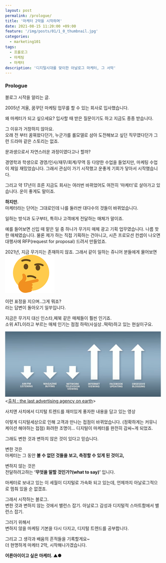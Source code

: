 ```yaml
---
layout: post
permalink: /prologue/
title: '마케터 2막을 시작하며'
date: 2021-08-15 11:20:00 +09:00
feature: '/img/posts/01/1_0_thumbnail.jpg'
categories:
  - marketing101
tags:
  - 프롤로그
  - 마케팅
  - 마케터
description: '디지털시대를 맞이한 아날로그 마케터, 그 서막'
---
```



### Prologue
블로그 시작을 알리는 글.

2005년 겨울,
꿈꾸던 마케팅 업무를 할 수 있는 회사로 입사했습니다.


왜 마케터가 되고 싶으세요?
입사할 때 받은 질문이기도 하고 지금도 종종 받습니다.  

그 이유가 거창하지 않아요.   
오래 전 부터 꿈꿔왔다던가, 누군가를 롤모델로 삼아 도전해보고 싶던 직무였다던가 그런 드라마 같은 스토리는 없죠.

문과생으로서 자연스러운 과정이였다고나 할까?

경영학과 학생으로 경영/인사/재무/회계/무역 등 다양한 수업을 들었지만, 마케팅 수업이 제일 재밌었습니다. 그래서 관심이 가기 시작했고 운좋게 기회가 닿아서 시작했습니다.  

그리고 약 17년이 흐른 지금도 회사는 여러번 바뀌었어도 여전히 ‘마케터’로 살아가고 있습니다. 운이 좋게도 말이죠.

**하지만.**   
마케터라는 단어는 그대로인데
나를 둘러싼 대다수의 것들이 바뀌었습니다.

일하는 방식과 도구부터,
특히나 고객에게 전달하는 매체가 말이죠.

예를 들어보면 신입 때 맡은 일 중 하나가 무가지 매체 광고 기획 업무였습니다.
나름 핫한 매체였습니다.
물론 제가 하는 직접 기획하는 건아니고,
시즌 프로모션 컨셉이 나오면 대행사에 RFP(request for proposal) 드려서 만들었죠.

 2021년, 지금 무가지는 존재하지 않죠.
그래서 같이 일하는 쥬니어 분들에게 물어보면   
![물음](/img/posts/01/1_1_question.png)

이런 표정을 지으며..그게 뭐죠?   
라는 답변이 돌아오기 일쑤입니다.

지금은 무가지 대신 인스타,페북 같은 매체들이 훨씬 인기죠.   
소위 ATL이라고 부르는 매체 인기는 점점 하락(사실상..떡락)하고 있는 현실이구요.

![디지털트렌드](/img/posts/01/1_2_digital_trend.png)
<[출처 : the last advertising agency on earth](https://www.youtube.com/watch?v=ERGrSQoY5fs)>

사치앤 사치에서 디지털 트렌드를 재미있게 풍자한 내용을 담고 있는 영상  

이렇게 디지털세상으로 인해 고객과 만나는 접점이 바뀌었습니다.
(정확하게는 커뮤니케이션 해야하는 접점)
화려한 조명이...
디지털이 마케터를 완전히 감싸~게 되었죠.

그래도 변한 것과 변하지 않은 것이 있다고 믿습니다.

변한 것은   
마케터는 그 동안 **볼 수 없던 것들을 보고, 측정할 수 있게 된 것이고,**

변하지 않는 것은   
전달하려고하는 **‘무엇을 말할 것인가?(what to say)’** 입니다.

마케터로 보내고 있는 이 세월이 디지털로 가속화 되고 있는데,
언제까지 아날로그적으로 멈춰 있을 순 없겠죠.

그래서 시작하는 블로그.   
변한 것과 변하지 않는 것에서 밸런스 잡기.
아날로그 감성과 디지털적 스마트함에서 밸런스 잡기.

그러기 위해서   
변하지 않을 마케팅 기본을 다시 다지고, 디지털 트렌드를 공부합니다.

그리고 그 생각과 배움의 흔적들을 기록할게요~   
더 현명하게 마케터 2막, 시작해나가겠습니다.

**어른아이이고 싶은 마케터. ▲●**

